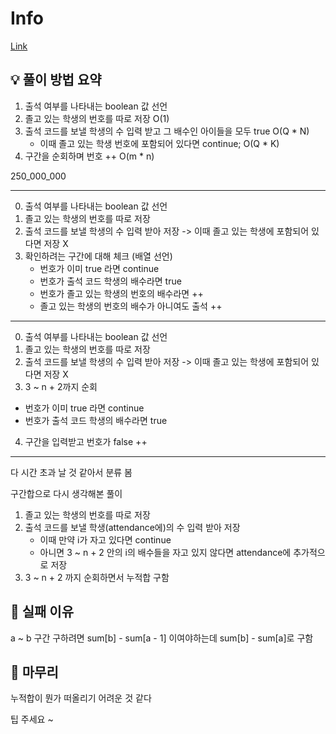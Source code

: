 # Info
[Link](https://boj.kr/20438)
## 💡 풀이 방법 요약
1. 출석 여부를 나타내는 boolean 값 선언
2. 졸고 있는 학생의 번호를 따로 저장 O(1)
3. 출석 코드를 보낼 학생의 수 입력 받고 그 배수인 아이들을 모두 true O(Q * N)
   + 이때 졸고 있는 학생 번호에 포함되어 있다면 continue; O(Q * K)
4. 구간을 순회하며 번호 ++ O(m * n)

250_000_000

----
0. 출석 여부를 나타내는 boolean 값 선언
1. 졸고 있는 학생의 번호를 따로 저장
2. 출석 코드를 보낼 학생의 수 입력 받아 저장 -> 이때 졸고 있는 학생에 포함되어 있다면 저장 X
3. 확인하려는 구간에 대해 체크 (배열 선언)
   + 번호가 이미 true 라면 continue
   + 번호가 출석 코드 학생의 배수라면 true
   + 번호가 졸고 있는 학생의 번호의 배수라면 ++
   + 졸고 있는 학생의 번호의 배수가 아니여도 출석  ++

---

0. 출석 여부를 나타내는 boolean 값 선언
1. 졸고 있는 학생의 번호를 따로 저장
2. 출석 코드를 보낼 학생의 수 입력 받아 저장 -> 이때 졸고 있는 학생에 포함되어 있다면 저장 X
3. 3 ~ n + 2까지 순회
  + 번호가 이미 true 라면 continue
  + 번호가 출석 코드 학생의 배수라면 true
4. 구간을 입력받고 번호가 false ++

---

다 시간 초과 날 것 같아서 분류 봄

구간합으로 다시 생각해본 풀이

1. 졸고 있는 학생의 번호를 따로 저장
2. 출석 코드를 보낼 학생(attendance에)의 수 입력 받아 저장
   + 이때 만약 i가 자고 있다면 continue
   + 아니면 3 ~ n + 2 안의 i의 배수들을 자고 있지 않다면 attendance에 추가적으로 저장
4. 3 ~ n + 2 까지 순회하면서 누적합 구함

## 👀 실패 이유

a ~ b 구간 구하려면 sum[b] - sum[a - 1] 이여야하는데 sum[b] - sum[a]로 구함

## 🙂 마무리

누적합이 뭔가 떠올리기 어려운 것 같다 

팁 주세요 ~
